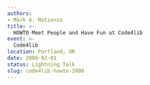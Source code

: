 ```yaml
---
authors:
- Mark A. Matienzo
title: >-
  HOWTO Meet People and Have Fun at Code4lib
event: >-
  Code4lib
location: Portland, OR
date: 2008-02-01
status: Lightning Talk
slug: code4lib-howto-2008
---
```

